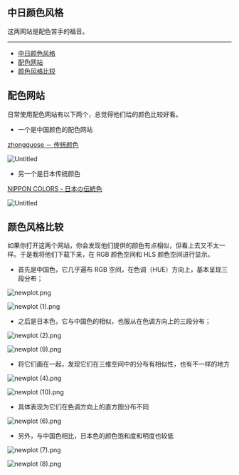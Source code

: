 ## 中日颜色风格

这两网站是配色苦手的福音。

---
- [中日颜色风格](#中日颜色风格)
- [配色网站](#配色网站)
- [颜色风格比较](#颜色风格比较)

## 配色网站

日常使用配色网站有以下两个，总觉得他们给的颜色比较好看。

- 一个是中国颜色的配色网站

[zhongguose － 传统颜色](http://zhongguose.com/#manjianghong "zhongguose － 传统颜色")

![Untitled](%E4%B8%AD%E6%97%A5%E9%A2%9C%E8%89%B2%E9%A3%8E%E6%A0%BC%2037e6566f55a0428685c341086dc973bc/Untitled.png)

- 另一个是日本传统颜色

[NIPPON COLORS - 日本の伝統色](https://nipponcolors.com/ "NIPPON COLORS - 日本の伝統色")

![Untitled](%E4%B8%AD%E6%97%A5%E9%A2%9C%E8%89%B2%E9%A3%8E%E6%A0%BC%2037e6566f55a0428685c341086dc973bc/Untitled%201.png)

## 颜色风格比较

如果你打开这两个网站，你会发现他们提供的颜色有点相似，但看上去又不太一样。于是我将他们下载下来，在 RGB 颜色空间和 HLS 颜色空间进行显示。

- 首先是中国色，它几乎遍布 RGB 空间，在色调（HUE）方向上，基本呈现三段分布；

![newplot.png](%E4%B8%AD%E6%97%A5%E9%A2%9C%E8%89%B2%E9%A3%8E%E6%A0%BC%2037e6566f55a0428685c341086dc973bc/newplot.png)

![newplot (1).png](%E4%B8%AD%E6%97%A5%E9%A2%9C%E8%89%B2%E9%A3%8E%E6%A0%BC%2037e6566f55a0428685c341086dc973bc/newplot_(1).png)

- 之后是日本色，它与中国色的相似，也服从在色调方向上的三段分布；

![newplot (2).png](%E4%B8%AD%E6%97%A5%E9%A2%9C%E8%89%B2%E9%A3%8E%E6%A0%BC%2037e6566f55a0428685c341086dc973bc/newplot_(2).png)

![newplot (9).png](%E4%B8%AD%E6%97%A5%E9%A2%9C%E8%89%B2%E9%A3%8E%E6%A0%BC%2037e6566f55a0428685c341086dc973bc/newplot_(9).png)

- 将它们画在一起，发现它们在三维空间中的分布有相似性，也有不一样的地方

![newplot (4).png](%E4%B8%AD%E6%97%A5%E9%A2%9C%E8%89%B2%E9%A3%8E%E6%A0%BC%2037e6566f55a0428685c341086dc973bc/newplot_(4).png)

![newplot (10).png](%E4%B8%AD%E6%97%A5%E9%A2%9C%E8%89%B2%E9%A3%8E%E6%A0%BC%2037e6566f55a0428685c341086dc973bc/newplot_(10).png)

- 具体表现为它们在色调方向上的直方图分布不同

![newplot (6).png](%E4%B8%AD%E6%97%A5%E9%A2%9C%E8%89%B2%E9%A3%8E%E6%A0%BC%2037e6566f55a0428685c341086dc973bc/newplot_(6).png)

- 另外，与中国色相比，日本色的颜色饱和度和明度也较低

![newplot (7).png](%E4%B8%AD%E6%97%A5%E9%A2%9C%E8%89%B2%E9%A3%8E%E6%A0%BC%2037e6566f55a0428685c341086dc973bc/newplot_(7).png)

![newplot (8).png](%E4%B8%AD%E6%97%A5%E9%A2%9C%E8%89%B2%E9%A3%8E%E6%A0%BC%2037e6566f55a0428685c341086dc973bc/newplot_(8).png)